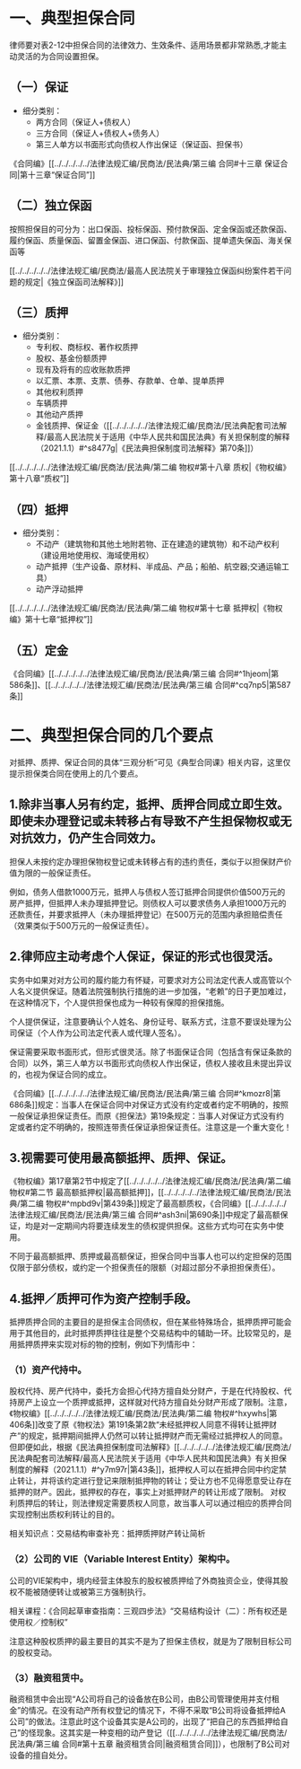 # 一、典型担保合同
律师要对表2-12中担保合同的法律效力、生效条件、适用场景都非常熟悉,才能主动灵活的为合同设置担保。
## （一）保证
- 细分类别：
	- 两方合同（保证人+债权人）
	- 三方合同（保证人+债权人+债务人）
	- 第三人单方以书面形式向债权人作出保证（保证函、担保书）

《合同编》[[../../../../../法律法规汇编/民商法/民法典/第三编 合同#十三章 保证合同|第十三章“保证合同”]]
## （二）独立保函
按照担保目的可分为：出口保函、投标保函、预付款保函、定金保函或还款保函、履约保函、质量保函、留置金保函、进口保函、付款保函、提单遗失保函、海关保函等

[[../../../../../法律法规汇编/民商法/最高人民法院关于审理独立保函纠纷案件若干问题的规定|《独立保函司法解释》]]
## （三）质押
- 细分类别：
	- 专利权、商标权、著作权质押
	- 股权、基金份额质押
	- 现有及将有的应收账款质押
	- 以汇票、本票、支票、债券、存款单、仓单、提单质押
	- 其他权利质押
	- 车辆质押
	- 其他动产质押
	- 金钱质押、保证金（[[../../../../../法律法规汇编/民商法/民法典配套司法解释/最高人民法院关于适用《中华人民共和国民法典》有关担保制度的解释（2021.1.1）#^s8477g|《民法典担保制度司法解释》第70条]]）

[[../../../../../法律法规汇编/民商法/民法典/第二编 物权#第十八章 质权|《物权编》第十八章“质权”]]
## （四）抵押
- 细分类别：
	- 不动产（建筑物和其他土地附若物、正在建造的建筑物）和不动产权利（建设用地使用权、海域使用权）
	- 动产抵押（生产设备、原材料、半成品、产品；船舶、航空器;交通运输工具）
	- 动产浮动抵押

[[../../../../../法律法规汇编/民商法/民法典/第二编 物权#第十七章 抵押权|《物权编》第十七章“抵押权”]]
## （五）定金
《合同编》[[../../../../../法律法规汇编/民商法/民法典/第三编 合同#^1hjeom|第586条]]、[[../../../../../法律法规汇编/民商法/民法典/第三编 合同#^cq7np5|第587条]]
# 二、典型担保合同的几个要点
对抵押、质押、保证合同的具体“三观分析”可见《典型合同课》相关内容，这里仅提示担保类合同在使用上的几个要点。
## 1.除非当事人另有约定，抵押、质押合同成立即生效。即使未办理登记或未转移占有导致不产生担保物权或无对抗效力，仍产生合同效力。
担保人未按约定办理担保物权登记或未转移占有的违约责任，类似于以担保财产价值为限的一般保证责任。

例如，债务人借款1000万元，抵押人与债权人签订抵押合同提供价值500万元的房产抵押，但抵押人未办理抵押登记。则债权人可以要求债务人承担1000万元的还款责任，并要求抵押人（未办理抵押登记）在500万元的范围内承担赔偿责任（效果类似于500万元的一般保证责任）。
## 2.律师应主动考虑个人保证，保证的形式也很灵活。
实务中如果对对方公司的履约能力有怀疑，可要求对方公司法定代表人或高管以个人名义提供保证。随着法院强制执行措施的进一步加强，“老赖”的日子更加难过，在这种情况下，个人提供担保也成为一种较有保障的担保措施。

个人提供保证，注意要确认个人姓名、身份证号、联系方式，注意不要误处理为公司保证（个人作为公司法定代表人或代理人签名）。

保证需要采取书面形式，但形式很灵活。除了书面保证合同（包括含有保证条款的合同）以外，第三人单方以书面形式向债权人作出保证，债权人接收且未提出异议的，也视为保证合同的成立。

《合同编》[[../../../../../法律法规汇编/民商法/民法典/第三编 合同#^kmozr8|第686条]]规定：当事人在保证合同中对保证方式没有约定或者约定不明确的，按照一般保证承担保证责任。而原《担保法》第19条规定：当事人对保证方式没有约定或者约定不明确的，按照连带责任保证承担保证责任。注意这是一个重大变化！
## 3.视需要可使用最高额抵押、质押、保证。
《物权编》第17章第2节中规定了[[../../../../../法律法规汇编/民商法/民法典/第二编 物权#第二节 最高额抵押权|最高额抵押]]，[[../../../../../法律法规汇编/民商法/民法典/第二编 物权#^mpbd9v|第439条]]规定了最高额质权，《合同编》[[../../../../../法律法规汇编/民商法/民法典/第三编 合同#^ash3ni|第690条]]中规定了最高额保证，均是对一定期间内将要连续发生的债权提供担保。这些方式均可在实务中使用。

不同于最高额抵押、质押或最高额保证，担保合同中当事人也可以约定担保的范围仅限于部分债权，或约定一个担保责任的限额（对超过部分不承担担保责任）。
## 4.抵押／质押可作为资产控制手段。
抵押质押合同的主要目的是担保主合同债权，但在某些特殊场合，抵押质押可能会用于其他目的，此时抵押质押往往是整个交易结构中的辅助一环。比较常见的，是用抵押质押来实现对标的物的控制，例如下列情形中：
### （1）资产代持中。
股权代持、房产代持中，委托方会担心代持方擅自处分财产，于是在代持股权、代持房产上设立一个质押或抵押，这样就对代持方擅自处分财产形成了限制。注意，《物权编》[[../../../../../法律法规汇编/民商法/民法典/第二编 物权#^hxywhs|第406条]]改变了原《物权法》第191条第2款“未经抵押权人同意不得转让抵押财产”的规定，抵押期间抵押人仍然可以转让抵押财产而无需经过抵押权人的同意。但即便如此，根据《民法典担保制度司法解释》[[../../../../../法律法规汇编/民商法/民法典配套司法解释/最高人民法院关于适用《中华人民共和国民法典》有关担保制度的解释（2021.1.1）#^y7m97r|第43条]]，抵押权人可以在抵押合同中约定禁止转让，并将该约定进行登记来限制抵押物的转让；受让方也不见得愿意受让存在抵押的财产。因此，抵押权的存在，事实上对抵押财产的转让形成了限制。
对权利质押后的转让，则法律规定需要质权人同意，故当事人可以通过相应的质押合同实现控制出质权利转让的目的。

相关知识点：交易结构审查补充：抵押质押财产转让简析
### （2）公司的 VIE（Variable Interest Entity）架构中。
公司的VIE架构中，境内经营主体股东的股权被质押给了外商独资企业，使得其股权不能被随便转让或被第三方强制执行。

相关课程：《合同起草审查指南：三观四步法》“交易结构设计（二）：所有权还是使用权／控制权”

注意这种股权质押的最主要目的其实不是为了担保主债权，就是为了限制目标公司的股权变动。
### （3）融资租赁中。
融资租赁中会出现“A公司将自己的设备放在B公司，由B公司管理使用并支付租金”的情况。在没有动产所有权登记的情况下，不得不采取“B公司将设备抵押给A公司”的做法。注意此时这个设备其实是A公司的，出现了“把自己的东西抵押给自己”的怪现象。这其实是一种变相的动产登记（[[../../../../../法律法规汇编/民商法/民法典/第三编 合同#第十五章 融资租赁合同|融资租赁合同]]），也限制了B公司对设备的擅自处分。